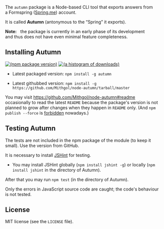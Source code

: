 The `autumn` package is a Node-based CLI tool that exports answers from a Formspring ([Spring.me](http://spring.me)) account.

It is called **Autumn** (antonymous to the “Spring” it exports).

**Note:**   the package is currently in an early phase of its development and thus does not have even minimal feature completeness.

## Installing Autumn

[![(npm package version)](https://nodei.co/npm/autumn.png?downloads=true)](https://npmjs.org/package/autumn) [![(a histogram of downloads)](https://nodei.co/npm-dl/autumn.png?months=3&height=2)](https://npmjs.org/package/autumn)

* Latest packaged version: `npm install -g autumn`

* Latest githubbed version: `npm install -g https://github.com/Mithgol/node-autumn/tarball/master`

You may visit https://github.com/Mithgol/node-autumn#readme occasionally to read the latest `README` because the package's version is not planned to grow after changes when they happen in `README` only. (And `npm publish --force` is [forbidden](http://blog.npmjs.org/post/77758351673/no-more-npm-publish-f) nowadays.)

## Testing Autumn

The tests are not included in the npm package of the module (to keep it small). Use the version from GitHub.

It is necessary to install [JSHint](http://jshint.com/) for testing.

* You may install JSHint globally (`npm install jshint -g`) or locally (`npm install jshint` in the directory of Autumn).

After that you may run `npm test` (in the directory of Autumn).

Only the errors in JavaScript source code are caught; the code's behaviour is not tested.

## License

MIT license (see the `LICENSE` file).